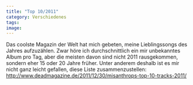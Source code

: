 ```yaml
---
title: "Top 10/2011"
category: Verschiedenes
tags: 
image: 
---
```


Das coolste Magazin der Welt hat mich gebeten, meine Lieblingssongs des Jahres aufzuzählen. Zwar höre ich durchschnittlich ein mir unbekanntes Album pro Tag, aber die meisten davon sind nicht 2011 rausgekommen, sondern eher 15 oder 20 Jahre früher. Unter anderem deshalb ist es mir nicht ganz leicht gefallen, diese Liste zusammenzustellen:  
<http://www.deadmagazine.de/2011/12/30/misanthrops-top-10-tracks-2011/>